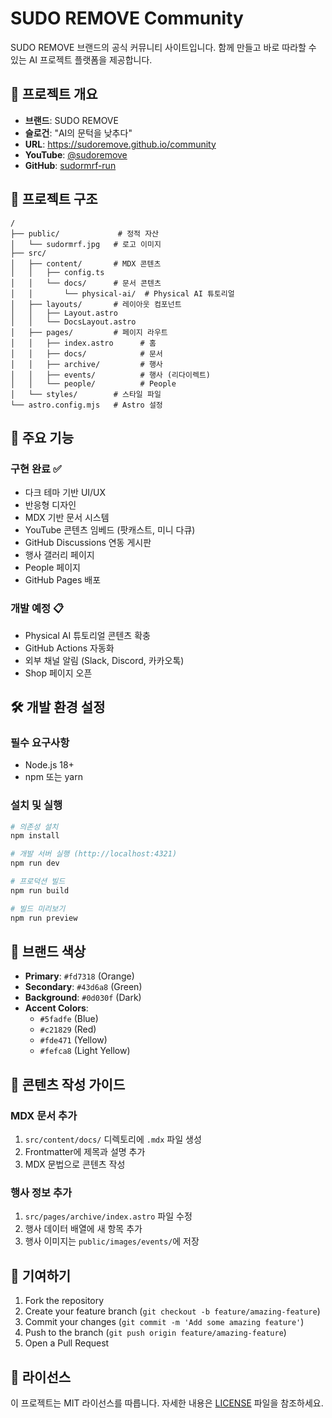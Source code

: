# SUDO REMOVE Community

SUDO REMOVE 브랜드의 공식 커뮤니티 사이트입니다. 함께 만들고 바로 따라할 수 있는 AI 프로젝트 플랫폼을 제공합니다.

## 🚀 프로젝트 개요

- **브랜드**: SUDO REMOVE
- **슬로건**: "AI의 문턱을 낮추다"
- **URL**: https://sudoremove.github.io/community
- **YouTube**: [@sudoremove](https://youtube.com/@sudoremove)
- **GitHub**: [sudormrf-run](https://github.com/sudormrf-run)

## 📁 프로젝트 구조

```text
/
├── public/             # 정적 자산
│   └── sudormrf.jpg   # 로고 이미지
├── src/
│   ├── content/       # MDX 콘텐츠
│   │   ├── config.ts
│   │   └── docs/      # 문서 콘텐츠
│   │       └── physical-ai/  # Physical AI 튜토리얼
│   ├── layouts/       # 레이아웃 컴포넌트
│   │   ├── Layout.astro
│   │   └── DocsLayout.astro
│   ├── pages/         # 페이지 라우트
│   │   ├── index.astro      # 홈
│   │   ├── docs/            # 문서
│   │   ├── archive/         # 행사
│   │   ├── events/          # 행사 (리다이렉트)
│   │   └── people/          # People
│   └── styles/        # 스타일 파일
└── astro.config.mjs   # Astro 설정
```

## 🎨 주요 기능

### 구현 완료 ✅
- 다크 테마 기반 UI/UX
- 반응형 디자인
- MDX 기반 문서 시스템
- YouTube 콘텐츠 임베드 (팟캐스트, 미니 다큐)
- GitHub Discussions 연동 게시판
- 행사 갤러리 페이지
- People 페이지
- GitHub Pages 배포

### 개발 예정 📋
- Physical AI 튜토리얼 콘텐츠 확충
- GitHub Actions 자동화
- 외부 채널 알림 (Slack, Discord, 카카오톡)
- Shop 페이지 오픈

## 🛠️ 개발 환경 설정

### 필수 요구사항
- Node.js 18+ 
- npm 또는 yarn

### 설치 및 실행

```bash
# 의존성 설치
npm install

# 개발 서버 실행 (http://localhost:4321)
npm run dev

# 프로덕션 빌드
npm run build

# 빌드 미리보기
npm run preview
```

## 🎨 브랜드 색상

- **Primary**: `#fd7318` (Orange)
- **Secondary**: `#43d6a8` (Green)
- **Background**: `#0d030f` (Dark)
- **Accent Colors**: 
  - `#5fadfe` (Blue)
  - `#c21829` (Red)
  - `#fde471` (Yellow)
  - `#fefca8` (Light Yellow)

## 📝 콘텐츠 작성 가이드

### MDX 문서 추가
1. `src/content/docs/` 디렉토리에 `.mdx` 파일 생성
2. Frontmatter에 제목과 설명 추가
3. MDX 문법으로 콘텐츠 작성

### 행사 정보 추가
1. `src/pages/archive/index.astro` 파일 수정
2. 행사 데이터 배열에 새 항목 추가
3. 행사 이미지는 `public/images/events/`에 저장

## 🤝 기여하기

1. Fork the repository
2. Create your feature branch (`git checkout -b feature/amazing-feature`)
3. Commit your changes (`git commit -m 'Add some amazing feature'`)
4. Push to the branch (`git push origin feature/amazing-feature`)
5. Open a Pull Request

## 📄 라이선스

이 프로젝트는 MIT 라이선스를 따릅니다. 자세한 내용은 [LICENSE](LICENSE) 파일을 참조하세요.



